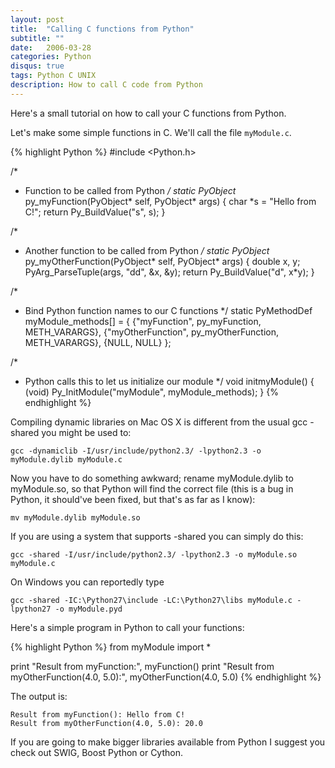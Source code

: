 ```yaml
---
layout: post
title:  "Calling C functions from Python"
subtitle: ""
date:   2006-03-28
categories: Python
disqus: true
tags: Python C UNIX
description: How to call C code from Python
---
```


Here's a small tutorial on how to call your C functions from Python.

Let's make some simple functions in C. We'll call the file `myModule.c`.

{% highlight Python %}
#include <Python.h>

/*
 * Function to be called from Python
 */
static PyObject* py_myFunction(PyObject* self, PyObject* args)
{
  char *s = "Hello from C!";
  return Py_BuildValue("s", s);
}

/*
 * Another function to be called from Python
 */
static PyObject* py_myOtherFunction(PyObject* self, PyObject* args)
{
  double x, y;
  PyArg_ParseTuple(args, "dd", &x, &y);
  return Py_BuildValue("d", x*y);
}

/*
 * Bind Python function names to our C functions
 */
static PyMethodDef myModule_methods[] = {
  {"myFunction", py_myFunction, METH_VARARGS},
  {"myOtherFunction", py_myOtherFunction, METH_VARARGS},
  {NULL, NULL}
};

/*
 * Python calls this to let us initialize our module
 */
void initmyModule()
{
  (void) Py_InitModule("myModule", myModule_methods);
}
{% endhighlight %}

Compiling dynamic libraries on Mac OS X is different from the usual gcc -shared you might be used to:

    gcc -dynamiclib -I/usr/include/python2.3/ -lpython2.3 -o myModule.dylib myModule.c

Now you have to do something awkward; rename myModule.dylib to myModule.so, so
that Python will find the correct file (this is a bug in Python, it should've
been fixed, but that's as far as I know):

    mv myModule.dylib myModule.so

If you are using a system that supports -shared you can simply do this:

    gcc -shared -I/usr/include/python2.3/ -lpython2.3 -o myModule.so myModule.c

On Windows you can reportedly type

    gcc -shared -IC:\Python27\include -LC:\Python27\libs myModule.c -lpython27 -o myModule.pyd

Here's a simple program in Python to call your functions:

{% highlight Python %}
from myModule import *

print "Result from myFunction:", myFunction()
print "Result from myOtherFunction(4.0, 5.0):", myOtherFunction(4.0, 5.0)
{% endhighlight %}

The output is:

    Result from myFunction(): Hello from C!
    Result from myOtherFunction(4.0, 5.0): 20.0

If you are going to make bigger libraries available from Python I suggest you
check out SWIG, Boost Python or Cython.
